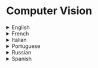 # Computer Vision

<details>
  <summary>English</summary>
  
  ### Materials
- [Wikipedia - Computer Vision](https://en.wikipedia.org/wiki/Computer_vision)
- [History of Computer Vision](https://www.sas.com/en_us/insights/analytics/computer-vision.html)
- [Learn Computer Vision - Kaggle](https://www.kaggle.com/learn/computer-vision)
- [MIT News](https://news.mit.edu/topic/computer-vision)
- [Microsoft Azure](https://azure.microsoft.com/en-us/services/cognitive-services/computer-vision/)
- [How to do everything in Computer Vision](https://towardsdatascience.com/how-to-do-everything-in-computer-vision-2b442c469928)
- [The Anciente Secrets of Computer Vision](https://pjreddie.com/courses/computer-vision/)
- [Facebook Research](https://research.fb.com/category/computer-vision/)
- [How Computer Vision Works](https://gumgum.com/what-is-computer-vision)
- [Computer Vision and Pattern Recognition](https://arxiv.org/list/cs.CV/recent)
- [Computer Vision Labs](https://www.nottingham.ac.uk/research/groups/cvl/recent-publications/recent-publications.aspx)
- [University of Southern California](https://www-bcf.usc.edu/~nevatia/publication.html)
- [Reddit Community](https://www.reddit.com/r/computervision/)
- [ETH Zürich](http://www.vision.ee.ethz.ch/en/)
- [Mitsubishi Laboratories](http://www.merl.com/research/computer-vision)
- [Analytics India](https://www.analyticsindiamag.com/what-is-the-difference-between-computer-vision-and-image-processing/)
- [ECE549: Computer Vision](http://slazebni.cs.illinois.edu/spring18/)
- [CVLab@StonyBrook](https://www3.cs.stonybrook.edu/~cvl/pub.html)
- [A Year in Computer Vision](http://www.themtank.org/a-year-in-computer-vision)
- [Computer Vision, CSCI-GA](https://cs.nyu.edu/~fergus/teaching/vision/index.html)
- [University of Freiburg](https://lmb.informatik.uni-freiburg.de/research/research.php)
- [Georgia Tech CS 4476 Fall 2019](https://dellaert.github.io/19F-4476/index.html)
- [CSCI 1430: Introduction to Computer Vision](https://browncsci1430.github.io/webpage/index.html)
- [6.869 Advances in Computer Vision](https://people.csail.mit.edu/torralba/courses/6.869/6.869.computervision.htm)
- [CSCI 1430: Introduction to Computer Vision](https://cs.brown.edu/courses/cs143/)
- [CV Online](http://homepages.inf.ed.ac.uk/rbf/CVonline/)
- [Computer Vision Models](http://www.computervisionmodels.com/)
- [Columbia University](http://www.cs.columbia.edu/CAVE/publications/)
- [Center for Research in Computer Vision](http://crcv.ucf.edu/)
- [Prof. Dr. Björn Ommer](https://hci.iwr.uni-heidelberg.de/Staff/bommer/)
- [Computer Vision Courses](http://www.wisdom.weizmann.ac.il/~/vision/courses.html)
- [Vision Stanford](http://vision.stanford.edu/)
- [Princeton Visual AI Lab](https://visualai.princeton.edu/research.html)
- [Vision Lab UMASS](http://vis-www.cs.umass.edu/publications.html)
- [Wolfram Computer Vision](https://reference.wolfram.com/language/guide/ComputerVision.html)
- [16-385 Computer Vision](https://www.cs.cmu.edu/~16385/)
- [Nvidia Comp Vision](https://www.nvidia.com/object/imaging_comp_vision.html)
- [IU Computer Vision Lab](http://vision.soic.indiana.edu/publications/)
- [CSE/EE486 Computer Vision I](http://www.cse.psu.edu/~rtc12/CSE486/)
- [Introduction to Computer Vision](http://cecas.clemson.edu/~ahoover/ece431/)
- [GoCV](https://gocv.io/)
- [Michigan State University](http://cvlab.cse.msu.edu/category/publications.html)
- [IST Austria](http://pub.ist.ac.at/~chl/publications.html)
- [OpenCV](https://opencv.org/)
- [PyImageSearch](https://www.pyimagesearch.com/)
- [Kaggle Computer Vision](https://www.kaggle.com/dansbecker/intro-to-deep-learning-and-computer-vision)
- [J G Daugman Lectures](https://www.cl.cam.ac.uk/teaching/0809/CompVision/CompVisNotes.pdf)
- [CS 131 Lectures](http://vision.stanford.edu/teaching/cs131_fall1617/lectures/)
- [Fundamentals of Computer Vision](http://crcv.ucf.edu/gauss/BOOK.PDF)
- [COMP 4900C: Introduction to Computer Vision](https://people.scs.carleton.ca/~c_shu/Courses/comp4900d/)
- [CSE 455 Lectures](https://courses.cs.washington.edu/courses/cse455/09wi/Lects/)
- [An Introduction to Computer Vision](http://users.eecs.northwestern.edu/~yingwu/teaching/EECS432/Notes/intro.pdf)
- [Handbook of Computer Vision Algorithms](https://www.cise.ufl.edu/~jnw/CVAIIA/handbook-chap1.pdf)
- [CS Toronto](https://www.cs.toronto.edu/~urtasun/courses/CV/lecture01.pdf)
- [Programming Computer Vision with Python](http://programmingcomputervision.com/downloads/ProgrammingComputerVision_CCdraft.pdf)
- [Computer Vision: Evolution and Promise](https://cds.cern.ch/record/400313/files/p21.pdf)
- [Computer Vision Book](http://nana.lecturer.pens.ac.id/index_files/referensi/computer_vision/Computer%20Vision.pdf)
- [Machine Learning in Computer Vision](https://www.cs.princeton.edu/courses/archive/spr07/cos424/lectures/li-guest-lecture.pdf)
- [Introduction to Machine Vision](https://www.assemblymag.com/ext/resources/White_Papers/Sep16/Introduction-to-Machine-Vision.pdf)
- [Computer Vision for Autonomous Navigation](https://www.ri.cmu.edu/pub_files/pub3/hebert_martial_1988_3/hebert_martial_1988_3.pdf)
- [Augmented Reality Meets Computer Vision](http://www.cvlibs.net/publications/Alhaija2018IJCV.pdf)
- [The Fundamentals of Machine Vision](https://www.visiononline.org/userAssets/aiaUploads/file/T1-The-Fundamentals-of-Machine-Vision.pdf)
- [Introduction to Computer Vision](https://people.cs.umass.edu/~elm/Teaching/Docs/IntroCV_1_19_11.pdf)
- [Deep Learning in Computer Vision](http://www.scs.ryerson.ca/~kosta/DLinCV/DLinCV.html)
- [Structured Learning and Prediction in CV](https://pub.ist.ac.at/~chl/papers/nowozin-fnt2011.pdf)
- [Computer Vision for Fruit Harvesting Robots](http://citeseerx.ist.psu.edu/viewdoc/download?doi=10.1.1.298.2555&amp;rep=rep1&amp;type=pdf)
- [An Invitation to 3-D Vision](https://www.eecis.udel.edu/~cer/arv/readings/old_mkss.pdf)
- [Geometric Modeling for Computer Vision](https://apps.dtic.mil/dtic/tr/fulltext/u2/a002261.pdf)
- [Introduction to CV](https://filebox.ece.vt.edu/~jbhuang/teaching/ece5554-4554/fa16/lectures/Lecture_01_Introduction.pdf)
- [Face Recognition Using Eigenfaces](https://www.cs.ucsb.edu/~mturk/Papers/mturk-CVPR91.pdf)
- [Tracking Natural Events Through Social Media and CV](http://vision.soic.indiana.edu/papers/tracking2016mm.pdf)
- [Learning OpenCV](http://www-cs.ccny.cuny.edu/~wolberg/capstone/opencv/LearningOpenCV.pdf)
- [Mastering OpenCV](https://www.cs.ccu.edu.tw/~damon/photo/,OpenCV/,Mastering_OpenCV.pdf)
- [IIT Madras](http://www.cse.iitm.ac.in/~vplab/courses.html)
- [Stanford CV Course](https://www.youtube.com/watch?v=vT1JzLTH4G4&amp;list=PLf7L7Kg8_FNxHATtLwDceyh72QQL9pvpQ)
- [CS231n](https://www.youtube.com/playlist?list=PLkt2uSq6rBVctENoVBg1TpCC7OQi31AlC)
- [OpenCV Python Tutorials](https://www.youtube.com/watch?v=qCR2Weh64h4&list=PLzMcBGfZo4-lUA8uGjeXhBUUzPYc6vZRn&ab_channel=TechWithTim)
- [Advanced Computer Vision with Python](https://www.youtube.com/watch?v=01sAkU_NvOY)
- [Deploying a Deep Learning Model on Web and Mobile Applications Using TensorFlow](https://www.manning.com/liveproject/deploying-a-deep-learning-model-on-web-and-mobile-applications-using-tensorflow) 
</details>

<details>
  <summary>French</summary>
  
  ### Materials
- [Vision par Ordinateur](http://devernay.free.fr/cours/vision/pdf/vision1_intro.pdf)
- [Vision par Ordinateur Slides](https://www.lirmm.fr/~wpuech/enseignement/DUT_info/VISION.pdf)
- [Vision par Ordinateur: Outils Fondamentaux](http://perception.inrialpes.fr/~Horaud/livre-fichiersPS/VO-HoraudMonga.pdf)
- [Fondements de la Vision par Ordinateur](http://info.usherbrooke.ca/ogodin/enseignement/imn459/chapitres/)
- [Introduction à la Vision par Ordinateur](https://www.jcourtois.fr/uploads/report/Rapport_vision_par_ordinateur.pdf)
- [Vision par Ordinateur Introduction](https://www.iro.umontreal.ca/~roys/ift6145/intro-2x2.pdf)
</details>

<details>
  <summary>Italian</summary>
  
  ### Materials
- [Visione Artificiale](http://www.dsi.unive.it/~pelillo/Didattica/Old%20Stuff/VisioneArtificiale/Slide/Lezione%201.pdf)
- [La Visione Artificiale](https://vision.unipv.it/corsi/VisioneArtificiale/lucidi/VA-02.pdf)
- [Visione Artificiale](http://imagelab.ing.unimore.it/imagelab/pdf/accademiascienze_2010.pdf)
- [Materiale Luigi](http://unina.stidue.net/Elaborazione%20di%20Segnali%20Multimediali/Materiale/Luigi%20Di%20Stefano/)
- [Università Degli Studi di Parma](http://www.cs.unipr.it/Informatica/Tesi/Fabio_Sozzi_20090422.pdf)
</details>

<details>
  <summary>Portuguese</summary>
  
  ### Materials
- [Visão Computacional, INF2604](https://webserver2.tecgraf.puc-rio.br/~mgattass/ra/trb09/Guilherme/)
- [Inteligência Artificial aplicada à Visão Computacional](http://www.inf.ufsc.br/~aldo.vw/visao/ia.html)
- [Visão Computacional UFPE](http://www.cin.ufpe.br/~cabm/visao/)
- [Aprenda Visão Computacional](https://medium.com/@suzana.svm/aprenda-vis%C3%A3o-computacional-a23010b58a2d)
- [OpenCV: Uma breve introdução à visão computacional](https://blog.cedrotech.com/opencv-uma-breve-introducao-visao-computacional-com-python/)
- [Universidade Federal de Uberlândia](https://repositorio.ufu.br/handle/123456789/22130)
- [Introdução à Visão Computacional](https://www.embrapa.br/busca-de-publicacoes/-/publicacao/921243/introducao-a-visao-computacional-e-ao-processamento-de-imagens-com-opencv-modulo-i---processamento-de-imagens)
- [Técnicas de Visão Computacional](http://www.xbot.com.br/wp-content/uploads/2012/10/Disserta%C3%A7%C3%A3o_Guilherme_V4_revisado_pos_defesa-2_corrigido_final.pdf)
- [Introdução a Visão Computacional com Python](http://professor.luzerna.ifc.edu.br/ricardo-antonello/wp-content/uploads/sites/8/2017/02/Livro-Introdu%C3%A7%C3%A3o-a-Vis%C3%A3o-Computacional-com-Python-e-OpenCV.pdf)
- [Visão Computacional Desafios e Oportunidades](https://www.ic.unicamp.br/~rocha/teaching/2012s1/mc949/aulas/2012-vision-lec-01.pdf)
- [Visão Computacional e Obtenção de Formas](https://www.maxwell.vrac.puc-rio.br/6951/6951_3.PDF)
- [Sistema de Visão Computacional para Classificação](https://www.univates.br/bdu/bitstream/10737/501/1/2013LucasGallon.pdf)
- [Sistema de Visão Computacional para Reconhecimento](http://www.cin.ufpe.br/~tg/2018-1/wro-tg.pdf)
- [Aplicação de Algoritmos de Visão Computacional](https://www.cs.cornell.edu/~hauagge/files/pdf/hauagge_msc.pdf)
- [Visão Computacional e Interface Homem-Máquina](http://livros01.livrosgratis.com.br/cp057727.pdf)
- [Detecção Facial com a Biblioteca OpenCV](https://akiradev.netlify.app/posts/face-detection/)
</details>

<details>
  <summary>Russian</summary>
  
  ### Materials
- [Lektorium TV](https://www.lektorium.tv/course/22847)
- [Computer Vision](http://robocraft.ru/blog/computervision/)
- [MSU](http://teacher.msu.ru/sites/default/files/resursy/%D0%9A%D0%BE%D0%BD%D1%83%D1%88%D0%B8%D0%BD%20%D0%90.%D0%A1.%20%D0%9A%D0%BE%D0%BC%D0%BF%D1%8C%D1%8E%D1%82%D0%B5%D1%80%D0%BD%D0%BE%D0%B5%20%D0%B7%D1%80%D0%B5%D0%BD%D0%B8%D0%B5.pdf)
- [Ingularis Lab](https://www.singularis-lab.com/docs/materials/CV.Introdution.pdf)
- [Machinelearning.ru](http://www.machinelearning.ru/wiki/images/7/70/VisilterIDP18.pdf)
</details>

<details>
  <summary>Spanish</summary>
  
  ### Materials
- [Introducción a la visión por Computador](https://www.edx.org/course/introduccion-la-vision-por-computador-uc3mx-isa-1x-0)
- [Visión por Computador](http://www.ehu.eus/ccwintco/uploads/d/d4/PresentacionMundoVirtual.pdf)
- [Visión Computacional](https://ccc.inaoep.mx/~esucar/Libros/vision-sucar-gomez.pdf)
- [Conceptos y Métodos en Visión por Computador](https://intranet.ceautomatica.es/sites/default/files/upload/8/files/ConceptosyMetodosenVxC.pdf)
- [Visión por Computador Aplicada a Robótica](http://www.alcabot.com/alcabot/seminario2006/SEM06_vision.pdf)
- [Visión por Computador](http://dmery.sitios.ing.uc.cl/Prints/Books/2004-ApuntesVision.pdf)
- [Sistemas de Percepción y Visión por Computador](http://dis.um.es/~alberto/material/percep.pdf)
- [Visión por Computador](http://www.dia.fi.upm.es/~lbaumela/vision/Seguimiento.pdf)
- [Visión Artificial](http://www.etitudela.com/celula/downloads/visionartificial.pdf)
- [Visión por Computadora](https://eva.fing.edu.uy/pluginfile.php/60246/mod_resource/content/1/computer_vision_v2.pdf)
- [Visión Artificial Avanzada](http://www.uco.es/users/ma1fegan/2011-2012/vision/Temas/Vision-artificial.pdf)
- [Introducción a la Visión Artificial](http://www.sivartsl.com/descargas/artificial.pdf)
- [Tecnicas y Algoritmos Básicos](https://publicaciones.unirioja.es/catalogo/online/VisionArtificial.pdf)
- [Revistas Bolivianas](http://www.revistasbolivianas.org.bo/pdf/rits/n1/n1a46.pdf)
</details>